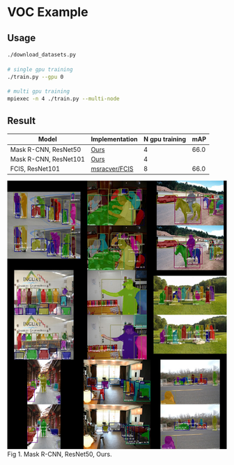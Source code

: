 # VOC Example

## Usage

```bash
./download_datasets.py

# single gpu training
./train.py --gpu 0

# multi gpu training
mpiexec -n 4 ./train.py --multi-node
```


## Result

| Model               | Implementation | N gpu training | mAP  |
|---------------------|----------------|----------------|------|
| Mask R-CNN, ResNet50 | [Ours](https://github.com/wkentaro/chainer-mask-rcnn) | 4 | 66.0 |
| Mask R-CNN, ResNet101 | [Ours](https://github.com/wkentaro/chainer-mask-rcnn) | 4 | |
| FCIS, ResNet101 | [msracver/FCIS](https://github.com/msracver/FCIS) | 8 | 66.0 |

![](.readme/resnet50.jpg)
Fig 1. Mask R-CNN, ResNet50, Ours.
